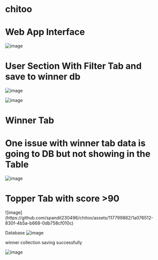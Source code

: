 # chitoo
<h1>Web App Interface</h1>

![image](https://github.com/spandit230496/chitoo/assets/117799882/34161b2c-a1cb-4d0a-a25a-47df7bc73847)

<h1>User Section With Filter Tab and save to winner db </h1>

![image](https://github.com/spandit230496/chitoo/assets/117799882/5b1e3ce5-b527-46cb-a047-a87df88255d8)

![image](https://github.com/spandit230496/chitoo/assets/117799882/4ed648ba-ad13-4f65-bf9e-1fcc64f908ad)

<h1>Winner Tab</h1>
<h1>One issue with winner tab data is going to DB but not showing in the Table </h1>

![image](https://github.com/spandit230496/chitoo/assets/117799882/53d91020-2a44-4fc1-8b9e-0e8246f4084b)


<h1>Topper Tab with score >90</h1>
![image](https://github.com/spandit230496/chitoo/assets/117799882/1a076512-830f-4b5a-b668-0db758cf010c)

Database
![image](https://github.com/spandit230496/chitoo/assets/117799882/fac5bdbd-fac2-451f-821d-9e955c5a7c92)

winner collection saving successfully

![image](https://github.com/spandit230496/chitoo/assets/117799882/b6d99d5b-03e3-4c61-977a-2e777ed303d7)




